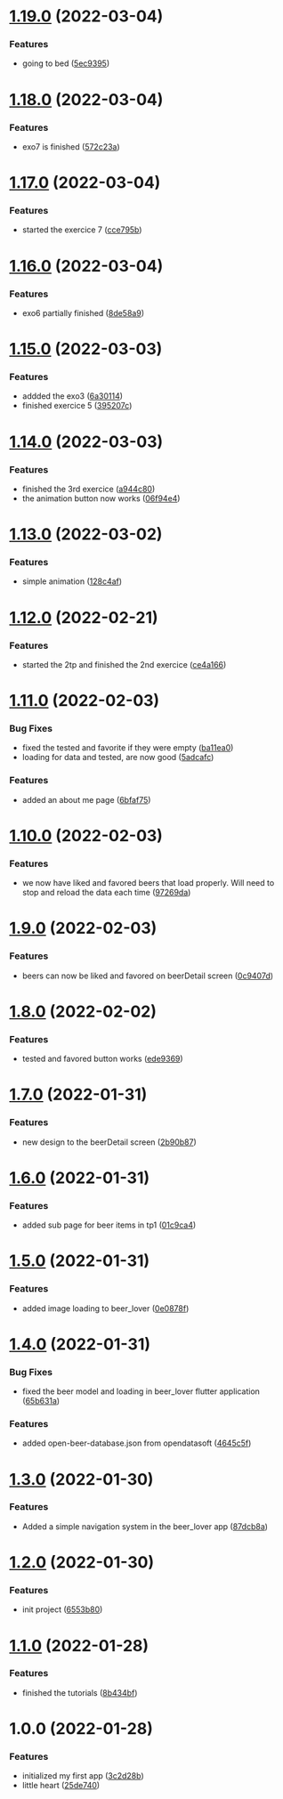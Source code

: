 # [1.19.0](https://github.com/LazyKeru/UV-AMSE-DWM/compare/v1.18.0...v1.19.0) (2022-03-04)


### Features

* going to bed ([5ec9395](https://github.com/LazyKeru/UV-AMSE-DWM/commit/5ec9395bcfe5091467320e0c82bf318e1e9d3805))

# [1.18.0](https://github.com/LazyKeru/UV-AMSE-DWM/compare/v1.17.0...v1.18.0) (2022-03-04)


### Features

* exo7 is finished ([572c23a](https://github.com/LazyKeru/UV-AMSE-DWM/commit/572c23a08be4f7ab7436a3d49e9719284d3e71c6))

# [1.17.0](https://github.com/LazyKeru/UV-AMSE-DWM/compare/v1.16.0...v1.17.0) (2022-03-04)


### Features

* started the exercice 7 ([cce795b](https://github.com/LazyKeru/UV-AMSE-DWM/commit/cce795b10fdec0823a90de1bf76653b28b42721c))

# [1.16.0](https://github.com/LazyKeru/UV-AMSE-DWM/compare/v1.15.0...v1.16.0) (2022-03-04)


### Features

* exo6 partially finished ([8de58a9](https://github.com/LazyKeru/UV-AMSE-DWM/commit/8de58a92b557288d0ef388f243d67654778c20d7))

# [1.15.0](https://github.com/LazyKeru/UV-AMSE-DWM/compare/v1.14.0...v1.15.0) (2022-03-03)


### Features

* addded the exo3 ([6a30114](https://github.com/LazyKeru/UV-AMSE-DWM/commit/6a301142e41107219de48829e40415467350f126))
* finished exercice 5 ([395207c](https://github.com/LazyKeru/UV-AMSE-DWM/commit/395207c2d9ab0f91019e7e90eba366e66941eaa5))

# [1.14.0](https://github.com/LazyKeru/UV-AMSE-DWM/compare/v1.13.0...v1.14.0) (2022-03-03)


### Features

* finished the 3rd exercice ([a944c80](https://github.com/LazyKeru/UV-AMSE-DWM/commit/a944c801fe7fa7a9b7983e3595ac1648b0be1f4f))
* the animation button now works ([06f94e4](https://github.com/LazyKeru/UV-AMSE-DWM/commit/06f94e4b3cdabd236f7b56641c6c8420ead8c8f8))

# [1.13.0](https://github.com/LazyKeru/UV-AMSE-DWM/compare/v1.12.0...v1.13.0) (2022-03-02)


### Features

* simple animation ([128c4af](https://github.com/LazyKeru/UV-AMSE-DWM/commit/128c4af4466fdbbd782efc401e5aabebabb33969))

# [1.12.0](https://github.com/LazyKeru/UV-AMSE-DWM/compare/v1.11.0...v1.12.0) (2022-02-21)


### Features

* started the 2tp and finished the 2nd exercice ([ce4a166](https://github.com/LazyKeru/UV-AMSE-DWM/commit/ce4a1669996e03820d8ef3fec0a7ec3ef8f6fe5e))

# [1.11.0](https://github.com/LazyKeru/UV-AMSE-DWM/compare/v1.10.0...v1.11.0) (2022-02-03)


### Bug Fixes

* fixed the tested and favorite if they were empty ([ba11ea0](https://github.com/LazyKeru/UV-AMSE-DWM/commit/ba11ea08e81575216ad5cb286c7110d72dd23c93))
* loading for data and tested, are now good ([5adcafc](https://github.com/LazyKeru/UV-AMSE-DWM/commit/5adcafc181fb55cff52fd5424fd8585d3e074d79))


### Features

* added an about me page ([6bfaf75](https://github.com/LazyKeru/UV-AMSE-DWM/commit/6bfaf75c038173ee7bb1a6533ab0aa0b8495c88d))

# [1.10.0](https://github.com/LazyKeru/UV-AMSE-DWM/compare/v1.9.0...v1.10.0) (2022-02-03)


### Features

* we now have liked and favored beers that load properly. Will need to stop and reload the data each time ([97269da](https://github.com/LazyKeru/UV-AMSE-DWM/commit/97269da4d62e38212b222186d5e0a50946e9fee2))

# [1.9.0](https://github.com/LazyKeru/UV-AMSE-DWM/compare/v1.8.0...v1.9.0) (2022-02-03)


### Features

* beers can now be liked and favored on beerDetail screen ([0c9407d](https://github.com/LazyKeru/UV-AMSE-DWM/commit/0c9407d5c59c364a22024ded880ac8939f7c80dc))

# [1.8.0](https://github.com/LazyKeru/UV-AMSE-DWM/compare/v1.7.0...v1.8.0) (2022-02-02)


### Features

* tested and favored button works ([ede9369](https://github.com/LazyKeru/UV-AMSE-DWM/commit/ede9369fc5b4a70d0859dd218edbd0d86856ce3b))

# [1.7.0](https://github.com/LazyKeru/UV-AMSE-DWM/compare/v1.6.0...v1.7.0) (2022-01-31)


### Features

* new design to the beerDetail screen ([2b90b87](https://github.com/LazyKeru/UV-AMSE-DWM/commit/2b90b87af98cfa053617ce0f2f8642d0e2dc5acc))

# [1.6.0](https://github.com/LazyKeru/UV-AMSE-DWM/compare/v1.5.0...v1.6.0) (2022-01-31)


### Features

* added sub page for beer items in tp1 ([01c9ca4](https://github.com/LazyKeru/UV-AMSE-DWM/commit/01c9ca4d32ad470770ff01fb0bb98b348d28efb4))

# [1.5.0](https://github.com/LazyKeru/UV-AMSE-DWM/compare/v1.4.0...v1.5.0) (2022-01-31)


### Features

* added image loading to beer_lover ([0e0878f](https://github.com/LazyKeru/UV-AMSE-DWM/commit/0e0878fdc0d8ea17aa6cf3e4a0fe7710b94f11af))

# [1.4.0](https://github.com/LazyKeru/UV-AMSE-DWM/compare/v1.3.0...v1.4.0) (2022-01-31)


### Bug Fixes

* fixed the beer model and loading in beer_lover flutter application ([65b631a](https://github.com/LazyKeru/UV-AMSE-DWM/commit/65b631a54c01ce321d05e10c99901879bcdde058))


### Features

* added open-beer-database.json from opendatasoft ([4645c5f](https://github.com/LazyKeru/UV-AMSE-DWM/commit/4645c5f79d4a558cc2c78789da692b9709c28e22))

# [1.3.0](https://github.com/LazyKeru/UV-AMSE-DWM/compare/v1.2.0...v1.3.0) (2022-01-30)


### Features

* Added a simple navigation system in the beer_lover app ([87dcb8a](https://github.com/LazyKeru/UV-AMSE-DWM/commit/87dcb8a090af1bc7fed1e47c7dfa3f34e8361c71))

# [1.2.0](https://github.com/LazyKeru/UV-AMSE-DWM/compare/v1.1.0...v1.2.0) (2022-01-30)


### Features

* init project ([6553b80](https://github.com/LazyKeru/UV-AMSE-DWM/commit/6553b803fb7a0d2875be73852b57ef406317ef04))

# [1.1.0](https://github.com/LazyKeru/UV-AMSE-DWM/compare/v1.0.0...v1.1.0) (2022-01-28)


### Features

* finished the tutorials ([8b434bf](https://github.com/LazyKeru/UV-AMSE-DWM/commit/8b434bfa824bbc10104fbf04b17bcd6754094062))

# 1.0.0 (2022-01-28)


### Features

* initialized my first app ([3c2d28b](https://github.com/LazyKeru/UV-AMSE-DWM/commit/3c2d28b64662f52d2713450c5a1f8c5c0669ebf4))
* little heart ([25de740](https://github.com/LazyKeru/UV-AMSE-DWM/commit/25de740320b08791c802ebf60be37c02052babf1))
